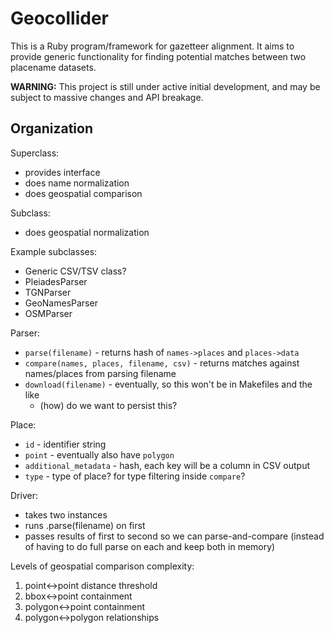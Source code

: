 # Geocollider

This is a Ruby program/framework for gazetteer alignment. It aims to provide generic functionality for finding potential matches between two placename datasets.

**WARNING:** This project is still under active initial development, and may be subject to massive changes and API breakage.

## Organization

Superclass:

- provides interface
- does name normalization
- does geospatial comparison

Subclass:

- does geospatial normalization

Example subclasses:

- Generic CSV/TSV class?
- PleiadesParser
- TGNParser
- GeoNamesParser
- OSMParser

Parser:

- `parse(filename)` - returns hash of `names->places` and `places->data`
- `compare(names, places, filename, csv)` - returns matches against names/places from parsing filename
- `download(filename)` - eventually, so this won't be in Makefiles and the like
  - (how) do we want to persist this?

Place:

- `id` - identifier string
- `point` - eventually also have `polygon`
- `additional_metadata` - hash, each key will be a column in CSV output
- `type` - type of place? for type filtering inside `compare`?

Driver:

- takes two instances
- runs .parse(filename) on first
- passes results of first to second so we can parse-and-compare (instead of having to do full parse on each and keep both in memory)

Levels of geospatial comparison complexity:

1. point<->point distance threshold
2. bbox<->point containment
3. polygon<->point containment
4. polygon<->polygon relationships
